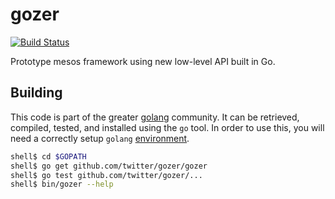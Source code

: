 gozer
=====
[![Build Status](https://travis-ci.org/twitter/gozer.svg?branch=master)](https://travis-ci.org/twitter/gozer)

Prototype mesos framework using new low-level API built in Go.

Building
--------

This code is part of the greater [golang](http://golang.org/) community.  It can be retrieved, compiled, tested, and installed using the `go` tool.  In order to use this, you will need a correctly setup `golang` [environment](http://golang.org/doc/code.html).

```bash
shell$ cd $GOPATH
shell$ go get github.com/twitter/gozer/gozer
shell$ go test github.com/twitter/gozer/...
shell$ bin/gozer --help
```
